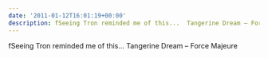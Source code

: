 ```yaml
---
date: '2011-01-12T16:01:19+00:00'
description: fSeeing Tron reminded me of this...  Tangerine Dream – Force Majeure
---
```

fSeeing Tron reminded me of this...  Tangerine Dream – Force Majeure
